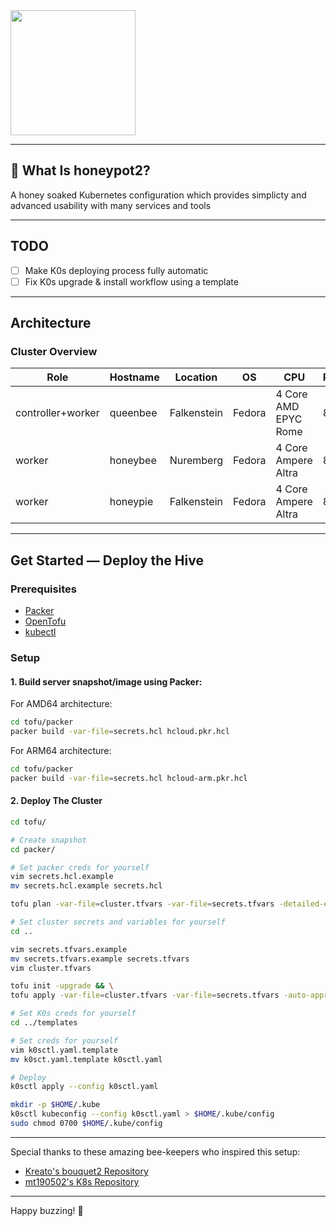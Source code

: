 <img src="https://files.savew.dev/honeypot.png" height="200">

---

## 🍯 What Is honeypot2?

A honey soaked Kubernetes configuration which provides simplicty and advanced usability with many services and tools

---

## TODO
- [ ] Make K0s deploying process fully automatic
- [ ] Fix K0s upgrade & install workflow using a template

---

## Architecture

### Cluster Overview

| Role               | Hostname   | Location       | OS     | CPU                     | RAM  | Machine |
|--------------------|------------|----------------|--------|-------------------------|------|---------|
| controller+worker  | queenbee   | Falkenstein    | Fedora | 4 Core AMD EPYC Rome    | 8 GB | CPX21   |
| worker             | honeybee   | Nuremberg      | Fedora | 4 Core Ampere Altra     | 8 GB | CAX21   |
| worker             | honeypie   | Falkenstein    | Fedora | 4 Core Ampere Altra     | 8 GB | CAX21   |

---

## Get Started — Deploy the Hive

### Prerequisites

- [Packer](https://developer.hashicorp.com/packer/install)
- [OpenTofu](https://opentofu.org/docs/intro/install/)
- [kubectl](https://kubernetes.io/docs/tasks/tools/#kubectl)

### Setup
#### 1. Build server snapshot/image using Packer:

For AMD64 architecture:
```bash
cd tofu/packer
packer build -var-file=secrets.hcl hcloud.pkr.hcl
```

For ARM64 architecture:
```bash
cd tofu/packer
packer build -var-file=secrets.hcl hcloud-arm.pkr.hcl
```

#### 2. Deploy The Cluster
```sh
cd tofu/

# Create snapshot
cd packer/

# Set packer creds for yourself
vim secrets.hcl.example
mv secrets.hcl.example secrets.hcl

tofu plan -var-file=cluster.tfvars -var-file=secrets.tfvars -detailed-exitcode

# Set cluster secrets and variables for yourself
cd ..

vim secrets.tfvars.example
mv secrets.tfvars.example secrets.tfvars
vim cluster.tfvars

tofu init -upgrade && \
tofu apply -var-file=cluster.tfvars -var-file=secrets.tfvars -auto-approve

# Set K0s creds for yourself
cd ../templates

# Set creds for yourself
vim k0sctl.yaml.template
mv k0sct.yaml.template k0sctl.yaml

# Deploy
k0sctl apply --config k0sctl.yaml

mkdir -p $HOME/.kube
k0sctl kubeconfig --config k0sctl.yaml > $HOME/.kube/config
sudo chmod 0700 $HOME/.kube/config
```



---

Special thanks to these amazing bee-keepers who inspired this setup: 

- [Kreato's bouquet2 Repository](https://github.com/bouquet2/bouquet2/)
- [mt190502's K8s Repository](https://github.com/mt190502/k8s/)

---

Happy buzzing! 🐝
